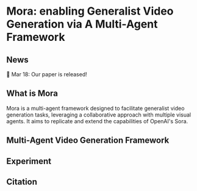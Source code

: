 # Mora: enabling Generalist Video Generation via A Multi-Agent Framework

## News

🚀️ Mar 18: Our paper is released!

## What is Mora
Mora is a multi-agent framework designed to facilitate generalist video generation tasks, leveraging a collaborative approach with multiple visual agents. It aims to replicate and extend the capabilities of OpenAI's Sora.

## Multi-Agent Video Generation Framework

## Experiment

## Citation

